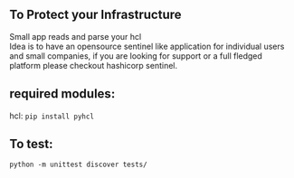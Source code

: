 ## To Protect your Infrastructure
Small app reads and parse your hcl   
Idea is to have an opensource sentinel like application for individual users and small companies, if you are looking for support or a full fledged platform please checkout hashicorp sentinel.

## required modules:
hcl: `pip install pyhcl`

## To test:
`python -m unittest discover tests/`
